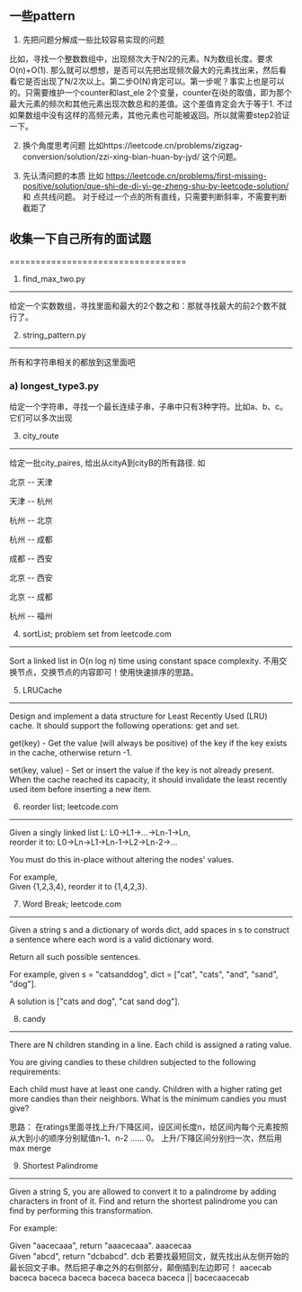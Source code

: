 ## 一些pattern

1. 先把问题分解成一些比较容易实现的问题

比如，寻找一个整数数组中，出现频次大于N/2的元素。N为数组长度。要求O(n)+O(1).
那么就可以想想，是否可以先把出现频次最大的元素找出来，然后看看它是否出现了N/2次以上。第二步O(N)肯定可以。第一步呢？事实上也是可以的。只需要维护一个counter和last_ele 2个变量，counter在i处的取值，即为那个最大元素的频次和其他元素出现次数总和的差值。这个差值肯定会大于等于1. 不过如果数组中没有这样的高频元素，其他元素也可能被返回。所以就需要step2验证一下。

2. 换个角度思考问题
比如https://leetcode.cn/problems/zigzag-conversion/solution/zzi-xing-bian-huan-by-jyd/ 这个问题。

3. 先认清问题的本质
比如 https://leetcode.cn/problems/first-missing-positive/solution/que-shi-de-di-yi-ge-zheng-shu-by-leetcode-solution/ 和 点共线问题。
对于经过一个点的所有直线，只需要判断斜率，不需要判断截距了




## 收集一下自己所有的面试题
==================================

1.  find_max_two.py
---------------------------------
给定一个实数数组，寻找里面和最大的2个数之和：那就寻找最大的前2个数不就行了。

2. string_pattern.py
--------------------------------
所有和字符串相关的都放到这里面吧	
### a) longest_type3.py
给定一个字符串，寻找一个最长连续子串，子串中只有3种字符。比如a、b、c。它们可以多次出现

3. city_route
--------------------------------
给定一批city_paires, 给出从cityA到cityB的所有路径.
如

北京 -- 天津

天津 -- 杭州

杭州 -- 北京

杭州 -- 成都

成都 -- 西安

北京 -- 西安

北京 -- 成都

杭州 -- 福州

4. sortList; problem set from leetcode.com
----------------------------
Sort a linked list in O(n log n) time using constant space complexity.
不用交换节点，交换节点的内容即可！使用快速排序的思路。

5. LRUCache
-----------------------------
Design and implement a data structure for Least Recently Used (LRU) cache. It should support the following operations: get and set.

get(key) - Get the value (will always be positive) of the key if the key exists in the cache, otherwise return -1.

set(key, value) - Set or insert the value if the key is not already present. When the cache reached its capacity, it should invalidate the least recently used item before inserting a new item.

6. reorder list; leetcode.com
---------------------------------
Given a singly linked list L: L0→L1→…→Ln-1→Ln, <br/>
reorder it to: L0→Ln→L1→Ln-1→L2→Ln-2→…<br/>

You must do this in-place without altering the nodes' values.

For example,<br/>
Given {1,2,3,4}, reorder it to {1,4,2,3}.

7. Word Break; leetcode.com
----------------------------------
Given a string s and a dictionary of words dict, add spaces in s to construct a sentence where each word is a valid dictionary word.

Return all such possible sentences.

For example, given
s = "catsanddog",
dict = ["cat", "cats", "and", "sand", "dog"].

A solution is ["cats and dog", "cat sand dog"].

8.  candy
-----------------------------------
There are N children standing in a line. Each child is assigned a rating value.

You are giving candies to these children subjected to the following requirements:

Each child must have at least one candy.
Children with a higher rating get more candies than their neighbors.
What is the minimum candies you must give?

思路：
在ratings里面寻找上升/下降区间，设区间长度n，给区间内每个元素按照从大到小的顺序分别赋值n-1、n-2 …… 0。
上升/下降区间分别扫一次，然后用max merge

9. Shortest Palindrome
----------------------------------
Given a string S, you are allowed to convert it to a palindrome by adding characters in front of it. Find and return the 
shortest palindrome you can find by performing this transformation.

For example:

Given "aacecaaa", return "aaacecaaa".
       aaacecaa   
Given "abcd", return "dcbabcd".
       dcb 
若要找最短回文，就先找出从左侧开始的最长回文子串。然后把子串之外的右侧部分，颠倒插到左边即可！
       aacecab
       baceca
      baceca
     baceca
    baceca
   baceca
  baceca
      ||
bacecaacecab    
                   
       
